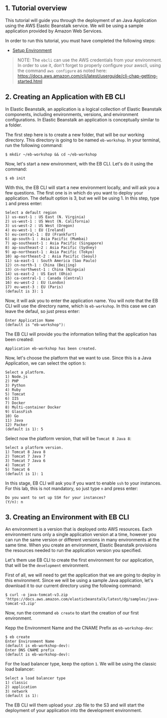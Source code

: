 ## 1. Tutorial overview

This tutorial will guide you through the deployment of an Java Application using the AWS Elastic Beanstalk service. We will be using a sample application provided by Amazon Web Services.

In order to run this tutorial, you must have completed the following steps:

* [Setup Environment](https://github.com/bemer/aws-eb-workshop/tree/master/01-SetupEnvironment)

> NOTE: The `ebcli` can use the AWS credentials from your environment. In order to use it, don't forget to properly configure your awscli, using the command `aws configure` as noted here: https://docs.aws.amazon.com/cli/latest/userguide/cli-chap-getting-started.html

## 2. Creating an Application with EB CLI

In Elastic Beanstalk, an application is a logical collection of Elastic Beanstalk components, including environments, versions, and environment configurations. In Elastic Beanstalk an application is conceptually similar to a folder.

The first step here is to create a new folder, that will be our working directory. This directory is going to be named `eb-workshop`. In your terminal, run the following command:

    $ mkdir ~/eb-workshop && cd ~/eb-workshop

Now, let's start a new environment, with the EB CLI. Let's do it using the command:

    $ eb init

With this, the EB CLI will start a new environment locally, and will ask you a few questions. The first one is in which do you want to deploy your application. The default option is 3, but we will be using 1. In this step, type `1` and press enter:

    Select a default region
    1) us-east-1 : US East (N. Virginia)
    2) us-west-1 : US West (N. California)
    3) us-west-2 : US West (Oregon)
    4) eu-west-1 : EU (Ireland)
    5) eu-central-1 : EU (Frankfurt)
    6) ap-south-1 : Asia Pacific (Mumbai)
    7) ap-southeast-1 : Asia Pacific (Singapore)
    8) ap-southeast-2 : Asia Pacific (Sydney)
    9) ap-northeast-1 : Asia Pacific (Tokyo)
    10) ap-northeast-2 : Asia Pacific (Seoul)
    11) sa-east-1 : South America (Sao Paulo)
    12) cn-north-1 : China (Beijing)
    13) cn-northwest-1 : China (Ningxia)
    14) us-east-2 : US East (Ohio)
    15) ca-central-1 : Canada (Central)
    16) eu-west-2 : EU (London)
    17) eu-west-3 : EU (Paris)
    (default is 3): 1

Now, it will ask you to enter the application name. You will note that the EB CLI will use the directory name, which is `eb-workshop`. In this case we can leave the defaul, so just press enter:

    Enter Application Name
    (default is "eb-workshop"):

The EB CLI will provide you the information telling that the application has been created:

    Application eb-workshop has been created.

Now, let's choose the platform that we want to use. Since this is a Java Application, we can select the option `5`:

    Select a platform.
    1) Node.js
    2) PHP
    3) Python
    4) Ruby
    5) Tomcat
    6) IIS
    7) Docker
    8) Multi-container Docker
    9) GlassFish
    10) Go
    11) Java
    12) Packer
    (default is 1): 5

Select now the platform version, that will be `Tomcat 8 Java 8`:

    Select a platform version.
    1) Tomcat 8 Java 8
    2) Tomcat 7 Java 7
    3) Tomcat 7 Java 6
    4) Tomcat 7
    5) Tomcat 6
    (default is 1): 1

In this stage, EB CLI will ask you if you want to enable `ssh` to your instances. For this lab, this is not mandatory, so just type `n` and press enter:

    Do you want to set up SSH for your instances?
    (Y/n): n

## 3. Creating an Environment with EB CLI

An environment is a version that is deployed onto AWS resources. Each environment runs only a single application version at a time, however you can run the same version or different versions in many environments at the same time. When you create an environment, Elastic Beanstalk provisions the resources needed to run the application version you specified.

Let's them use EB CLI to create the first environment for our application, that will be the `development` environment.

First of all, we will need to get the application that we are going to deploy in this environment. Since we will be using a sample Java application, let's download it to our current directory using the following command:

    $ curl -o java-tomcat-v3.zip 'https://docs.aws.amazon.com/elasticbeanstalk/latest/dg/samples/java-tomcat-v3.zip'

Now, run the command `eb create` to start the creation of our first environment.

Kepp the Environment Name and the CNAME Prefix as `eb-workshop-dev`:

    $ eb create
    Enter Environment Name
    (default is eb-workshop-dev):
    Enter DNS CNAME prefix
    (default is eb-workshop-dev):

For the load balancer type, keep the option `1`. We will be using the classic load balancer:

    Select a load balancer type
    1) classic
    2) application
    3) network
    (default is 1):

The EB CLI will them upload your .zip file to the S3 and will start the deployment of your application into the development environment.
